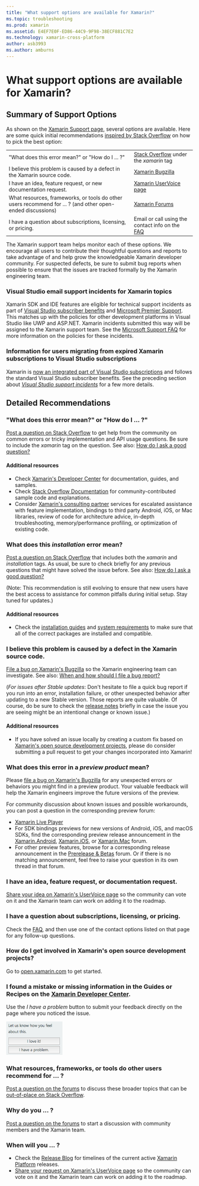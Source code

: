 ```yaml
---
title: "What support options are available for Xamarin?"
ms.topic: troubleshooting
ms.prod: xamarin
ms.assetid: E4EF7E0F-ED86-44C9-9F98-38ECF881C7E2
ms.technology: xamarin-cross-platform
author: asb3993
ms.author: amburns
---
```


# What support options are available for Xamarin?

## Summary of Support Options

As shown on the [Xamarin Support page](https://www.xamarin.com/support), several options are available.  Here are some quick initial recommendations [inspired by Stack Overflow](http://stackoverflow.com/help/product-support) on how to pick the best option:

|   |   |
|---|---|
|"What does this error mean?" or "How do I ... ?"|[Stack Overflow](http://stackoverflow.com/questions/ask?tags=xamarin) under the *xamarin* tag|
|I believe this problem is caused by a defect in the Xamarin source code.|[Xamarin Bugzilla](https://bugzilla.xamarin.com/page.cgi?id=bug-writing.html)|
|I have an idea, feature request, or new documentation request.|[Xamarin UserVoice page](https://xamarin.uservoice.com)|
|What resources, frameworks, or tools do other users recommend for ... ? (and other open-ended discussions)|[Xamarin Forums](https://forums.xamarin.com)|
|I have a question about subscriptions, licensing, or pricing.|Email or call using the contact info on the [FAQ](https://www.xamarin.com/faq)|

The Xamarin support team helps monitor each of these options.  We encourage all users to contribute their thoughtful questions and reports to take advantage of and help grow the knowledgeable Xamarin developer community.  For suspected defects, be sure to submit bug reports when possible to ensure that the issues are tracked formally by the Xamarin engineering team.

<a name="Visual_Studio_email_support_incidents_for_Xamarin_topics"/>

### Visual Studio email support incidents for Xamarin topics

Xamarin SDK and IDE features are eligible for technical support incidents as part of [Visual Studio subscriber benefits](https://msdn.microsoft.com/subscriptions/bb266240) and [Microsoft Premier Support](https://www.microsoft.com/microsoftservices/support.aspx).  This matches up with the policies for other development platforms in Visual Studio like UWP and ASP.NET.  Xamarin incidents submitted this way will be assigned to the Xamarin support team.  See the [Microsoft Support FAQ](https://support.microsoft.com/gp/offerprophone) for more information on the policies for these incidents.

### Information for users migrating from expired Xamarin subscriptions to Visual Studio subscriptions

Xamarin is [now an integrated part of Visual Studio subscriptions](https://blog.xamarin.com/xamarin-for-all/) and follows the standard Visual Studio subscriber benefits.  See the preceding section about [*Visual Studio support incidents*](#Visual_Studio_email_support_incidents_for_Xamarin_topics) for a few more details.

## Detailed Recommendations

### "What does this error mean?" or "How do I ... ?"

[Post a question on Stack Overflow](http://stackoverflow.com/questions/ask?tags=xamarin) to get help from the community on common errors or tricky implementation and API usage questions.  Be sure to include the _xamarin_ tag on the question.  See also: [How do I ask a good question?](http://stackoverflow.com/help/how-to-ask)

#### Additional resources

-   Check [Xamarin's Developer Center](/index.md) for documentation, guides, and samples.
-   Check [Stack Overflow Documentation](http://stackoverflow.com/documentation) for community-contributed sample code and explanations.
-   Consider [Xamarin's consulting partner](https://www.xamarin.com/consulting-partners) services for escalated assistance with feature implementation, bindings to third party Android, iOS, or Mac libraries, review of code for architecture advice, in-depth troubleshooting, memory/performance profiling, or optimization of existing code.

### What does this _installation_ error mean?

[Post a question on Stack Overflow](http://stackoverflow.com/questions/ask?tags=xamarin+installation) that includes both the _xamarin_ and _installation_ tags.  As usual, be sure to check briefly for any previous questions that might have solved the issue before.  See also: [How do I ask a good question?](http://stackoverflow.com/help/how-to-ask)

(Note: This recommendation is still evolving to ensure that new users have the best access to assistance for common pitfalls during initial setup.  Stay tuned for updates.)

#### Additional resources

-   Check the [installation guides](~/cross-platform/get-started/installation/index.md) and [system requirements](~/cross-platform/get-started/requirements.md) to make sure that all of the correct packages are installed and compatible.

### I believe this problem is caused by a defect in the Xamarin source code.

[File a bug on Xamarin's Bugzilla](https://bugzilla.xamarin.com/page.cgi?id=bug-writing.html) so the Xamarin engineering team can investigate.  See also: [When and how should I file a bug report?](~/cross-platform/troubleshooting/questions/howto-file-bug.md)

(*For issues after Stable updates*: Don't hesitate to file a quick bug report if you run into an error, installation failure, or other unexpected behavior after updating to a new Stable version.  Those reports are quite valuable.  Of course, do be sure to check the [release notes](https://developer.xamarin.com/releases/) briefly in case the issue you are seeing might be an intentional change or known issue.)

#### Additional resources

-   If you have solved an issue locally by creating a custom fix based on [Xamarin's open source development projects](http://open.xamarin.com/), please do consider submitting a pull request to get your changes incorporated into Xamarin!

### What does this error in a _preview product_ mean?

Please [file a bug on Xamarin's Bugzilla](https://bugzilla.xamarin.com/page.cgi?id=bug-writing.html) for any unexpected errors or behaviors you might find in a preview product.  Your valuable feedback will help the Xamarin engineers improve the future versions of the preview.

For community discussion about known issues and possible workarounds, you can post a question in the corresponding preview forum:

-   [Xamarin Live Player](https://forums.xamarin.com/categories/live-player)
-   For SDK bindings previews for new versions of Android, iOS, and macOS SDKs, find the corresponding preview release announcement in the [Xamarin.Android](http://forums.xamarin.com/categories/android), [Xamarin.iOS](http://forums.xamarin.com/categories/ios), or [Xamarin.Mac](http://forums.xamarin.com/categories/mac) forum.
-   For other preview features, browse for a corresponding release announcement in the [Prerelease & Betas](http://forums.xamarin.com/categories/xamarin-prerelease) forum.  Or if there is no matching announcement, feel free to raise your question in its own thread in that forum.

### I have an idea, feature request, or documentation request.

[Share your idea on Xamarin's UserVoice page](https://xamarin.uservoice.com) so the community can vote on it and the Xamarin team can work on adding it to the roadmap.

### I have a question about subscriptions, licensing, or pricing.

Check the [FAQ](https://www.xamarin.com/faq), and then use one of the contact options listed on that page for any follow-up questions.

### How do I get involved in Xamarin's open source development projects?

Go to [open.xamarin.com](http://open.xamarin.com/) to get started.

### I found a mistake or missing information in the Guides or Recipes on the [Xamarin Developer Center](/index.md).

Use the _I have a problem_ button to submit your feedback directly on the page where you noticed the issue.

[<img src="support-options-images/feedback.png" style="width: 152px; height: 90px;">](support-options-images/feedback.png)

### What resources, frameworks, or tools do other users recommend for ... ?

[Post a question on the forums](https://forums.xamarin.com/) to discuss these broader topics that can be [out-of-place on Stack Overflow](http://stackoverflow.com/help/dont-ask).

### Why do you ... ?

[Post a question on the forums](https://forums.xamarin.com/) to start a discussion with community members and the Xamarin team.

### When will you ... ?

-   Check the [Release Blog](http://releases.xamarin.com/) for timelines of the current active [Xamarin Platform](https://www.xamarin.com/platform) releases.
-   [Share your request on Xamarin's UserVoice page](https://xamarin.uservoice.com) so the community can vote on it and the Xamarin team can work on adding it to the roadmap.

